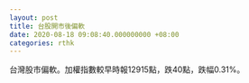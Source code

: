 ```yaml
---
layout: post
title: 台股開市後偏軟
date: 2020-08-18 09:08:40.000000000 +08:00
categories: rthk
---
```


台灣股市偏軟。加權指數較早時報12915點，跌40點，跌幅0.31%。
